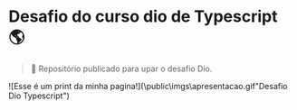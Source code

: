 # Desafio do curso dio de Typescript :earth_americas:

> :milky_way: Repositório publicado para upar o desafio Dio.

![Esse é um print da minha pagina!](\public\imgs\apresentacao.gif"Desafio Dio Typescript")
